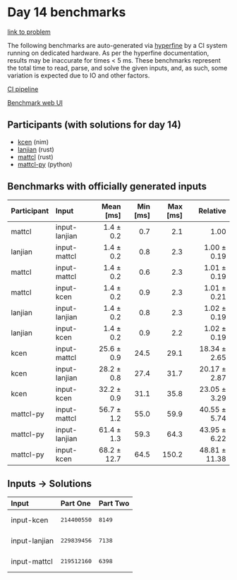 # Day 14 benchmarks

[link to problem](https://adventofcode.com/2024/day/14)

The following benchmarks are auto-generated via
[hyperfine](https://github.com/sharkdp/hyperfine) by a CI system running on
dedicated hardware. As per the hyperfine documentation, results may be
inaccurate for times < 5 ms. These benchmarks represent the total time to read,
parse, and solve the given inputs, and, as such, some variation is expected due
to IO and other factors.

[CI pipeline](http://ci.papercode.net:8080/teams/main/pipelines/aoc2024)

[Benchmark web UI](https://aoc.ancalagon.black)


## Participants (with solutions for day 14)

- [kcen](https://github.com/kcen/aoc2024) (nim)
- [lanjian](https://github.com/lanjian/aoc-2024) (rust)
- [mattcl](https://github.com/mattcl/aoc2024) (rust)
- [mattcl-py](https://github.com/mattcl/aoc2024-py) (python)


## Benchmarks with officially generated inputs

| Participant | Input | Mean [ms] | Min [ms] | Max [ms] | Relative |
|:---|:---|---:|---:|---:|---:|
| mattcl | input-lanjian | 1.4 ± 0.2 | 0.7 | 2.1 | 1.00 |
| lanjian | input-mattcl | 1.4 ± 0.2 | 0.8 | 2.3 | 1.00 ± 0.19 |
| mattcl | input-mattcl | 1.4 ± 0.2 | 0.6 | 2.3 | 1.01 ± 0.19 |
| mattcl | input-kcen | 1.4 ± 0.2 | 0.9 | 2.3 | 1.01 ± 0.21 |
| lanjian | input-lanjian | 1.4 ± 0.2 | 0.8 | 2.3 | 1.02 ± 0.19 |
| lanjian | input-kcen | 1.4 ± 0.2 | 0.9 | 2.2 | 1.02 ± 0.19 |
| kcen | input-mattcl | 25.6 ± 0.9 | 24.5 | 29.1 | 18.34 ± 2.65 |
| kcen | input-lanjian | 28.2 ± 0.8 | 27.4 | 31.7 | 20.17 ± 2.87 |
| kcen | input-kcen | 32.2 ± 0.9 | 31.1 | 35.8 | 23.05 ± 3.29 |
| mattcl-py | input-mattcl | 56.7 ± 1.2 | 55.0 | 59.9 | 40.55 ± 5.74 |
| mattcl-py | input-lanjian | 61.4 ± 1.3 | 59.3 | 64.3 | 43.95 ± 6.22 |
| mattcl-py | input-kcen | 68.2 ± 12.7 | 64.5 | 150.2 | 48.81 ± 11.38 |


## Inputs -> Solutions

| Input | Part One | Part Two |
|:---|:---|:---|
|input-kcen|<pre>214400550</pre>|<pre>8149</pre>|
|input-lanjian|<pre>229839456</pre>|<pre>7138</pre>|
|input-mattcl|<pre>219512160</pre>|<pre>6398</pre>|